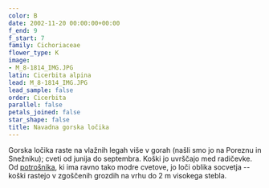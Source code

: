 ```yaml
---
color: B
date: 2002-11-20 00:00:00+00:00
f_end: 9
f_start: 7
family: Cichoriaceae
flower_type: K
image:
- M_8-1814_IMG.JPG
latin: Cicerbita alpina
lead: M_8-1814_IMG.JPG
lead_sample: false
order: Cicerbita
parallel: false
petals_joined: false
star_shape: false
title: Navadna gorska ločika
---
```

Gorska ločika raste na vlažnih legah više v gorah (našli smo jo na Poreznu in Snežniku); cveti od junija do septembra. Koški jo uvrščajo med radičevke. Od [potrošnika](../cichoriumintybus/), ki ima ravno tako modre cvetove, jo loči oblika socvetja -- koški rastejo v zgoščenih grozdih na vrhu do 2 m visokega stebla.
